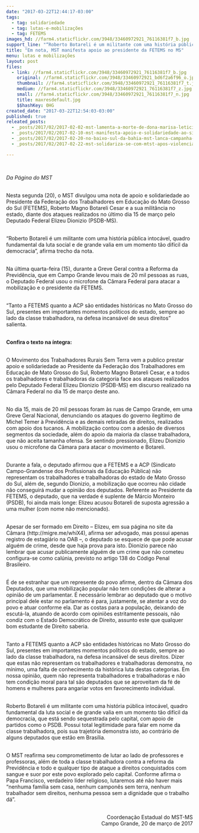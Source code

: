 ```yaml
---
date: "2017-03-22T12:44:17-03:00"
tags:
  - tag: solidariedade
  - tag: lutas-e-mobilizações
  - tag: FETEMS
images_hd: //farm4.staticflickr.com/3948/33460972921_76116381f7_b.jpg
support_line: "“Roberto Botareli é um militante com uma história pública intocável, quadro fundamental da luta social e de grande valia em um momento tão difícil da democracia”, afirma trecho da nota"
title: "Em nota, MST manifesta apoio ao presidente da FETEMS no MS"
menu: lutas e mobilizações
layout: post
files:
  - link: //farm4.staticflickr.com/3948/33460972921_76116381f7_b.jpg
    original: //farm4.staticflickr.com/3948/33460972921_bd6f2a6f96_o.jpg
    thumbnail: //farm4.staticflickr.com/3948/33460972921_76116381f7_t.jpg
    medium: //farm4.staticflickr.com/3948/33460972921_76116381f7_z.jpg
    small: //farm4.staticflickr.com/3948/33460972921_76116381f7_n.jpg
    title: maxresdefault.jpg
    $$hashKey: 0HG
created_date: "2017-03-22T12:54:03-03:00"
published: true
releated_posts:
  - _posts/2017/02/2017-02-02-mst-lamenta-a-morte-de-dona-marisa-leticia.md
  - _posts/2017/02/2017-02-10-mst-manifesta-apoio-e-solidariedade-ao-sintrasem-em-santa-catarina.md
  - _posts/2017/02/2017-02-20-no-baixo-sul-da-bahia-mst-lanca-campanha-de-solidariedade-a-escola-luana-carvalho.md
  - _posts/2017/02/2017-02-22-mst-solidariza-se-com-mtst-apos-violencia-sofrida-em-pernambuco.md

---
```

<p>&nbsp;</p>

<p><em>Da P&aacute;gina do MST&nbsp;</em></p>

<p><br />
Nesta segunda (20), o MST divulgou uma nota de apoio e solidariedade ao Presidente da Federa&ccedil;&atilde;o dos Trabalhadores em Educa&ccedil;&atilde;o do Mato Grosso do Sul (FETEMS), Roberto Magno Botareli Cesar e a sua milit&acirc;ncia no estado, diante dos ataques realizados no &uacute;ltimo dia 15 de mar&ccedil;o pelo Deputado Federal Elizeu Dionizio (PSDB-MS).</p>

<p><br />
&ldquo;Roberto Botareli &eacute; um militante com uma hist&oacute;ria p&uacute;blica intoc&aacute;vel, quadro fundamental da luta social e de grande valia em um momento t&atilde;o dif&iacute;cil da democracia&rdquo;, afirma trecho da nota.&nbsp;</p>

<p><br />
Na &uacute;ltima quarta-feira (15), durante a Greve Geral contra a Reforma da Previd&ecirc;ncia, que em Campo Grande levou mais de 20 mil pessoas as ruas, o Deputado Federal usou o microfone da C&acirc;mara Federal para atacar a mobiliza&ccedil;&atilde;o e&nbsp;o presidente da FETEMS.&nbsp;</p>

<p><br />
&ldquo;Tanto a FETEMS quanto a ACP s&atilde;o entidades hist&oacute;ricas no Mato Grosso do Sul, presentes em importantes momentos pol&iacute;ticos do estado, sempre ao lado da classe trabalhadora, na defesa incans&aacute;vel de seus direitos&rdquo; salienta.&nbsp;</p>

<p><br />
<strong>Confira o texto na &iacute;ntegra:&nbsp;</strong></p>

<p><br />
O Movimento dos Trabalhadores Rurais Sem Terra vem a publico prestar apoio e solidariedade ao Presidente da Federa&ccedil;&atilde;o dos Trabalhadores em Educa&ccedil;&atilde;o de Mato Grosso do Sul, Roberto Magno Botareli Cesar, e a todos os trabalhadores e trabalhadoras da categoria face aos ataques realizados pelo Deputado Federal Elizeu Dionizio (PSDB-MS) em discurso realizado na C&acirc;mara Federal no dia 15 de mar&ccedil;o deste ano.&nbsp;</p>

<p><br />
No dia 15, mais de 20 mil pessoas foram &agrave;s ruas de Campo Grande, em uma Greve Geral Nacional, denunciando os ataques do governo ileg&iacute;timo de Michel Temer &agrave; Previd&ecirc;ncia e as demais retiradas de direitos, realizados com apoio dos tucanos. A mobiliza&ccedil;&atilde;o contou com a ades&atilde;o de diversos segmentos da sociedade, al&eacute;m do apoio da maioria da classe trabalhadora, que n&atilde;o aceita tamanha ofensa. Se sentindo pressionado, Elizeu Dionizio usou o microfone da C&acirc;mara para atacar o movimento e Botareli.&nbsp;</p>

<p><br />
Durante a fala, o deputado afirmou que a FETEMS e a ACP (Sindicato Campo-Grandense dos Profissionais da Educa&ccedil;&atilde;o P&uacute;blica) n&atilde;o representam os trabalhadores e trabalhadoras do estado de Mato Grosso do Sul, al&eacute;m de, segundo Dionizio, a mobiliza&ccedil;&atilde;o que ocorreu n&atilde;o cidade n&atilde;o conseguir&aacute; mudar a opini&atilde;o dos deputados. Referente ao Presidente da FETEMS, o deputado, que na verdade &eacute; suplente de M&aacute;rcio Monteiro (PSDB), foi ainda mais longe: Elizeu acusou Botareli de suposta agress&atilde;o a uma mulher (com nome n&atilde;o mencionado).&nbsp;</p>

<p><br />
Apesar de ser formado em Direito &ndash; Elizeu, em sua p&aacute;gina no site da C&acirc;mara (http://migre.me/whiX4), afirma ser advogado, mas possui apenas registro de estagi&aacute;rio na OAB &ndash;, o deputado se esquece de que pode acusar algu&eacute;m de crime, desde que haja prova para isto. Dionizio parece n&atilde;o lembrar que acusar publicamente algu&eacute;m de um crime que n&atilde;o cometeu configura-se como cal&uacute;nia, previsto no artigo 138 do C&oacute;digo Penal Brasileiro.&nbsp;</p>

<p><br />
&Eacute; de se estranhar que um represente do povo afirme, dentro da C&acirc;mara dos Deputados, que uma mobiliza&ccedil;&atilde;o popular n&atilde;o tem condi&ccedil;&otilde;es de alterar a opini&atilde;o de um parlamentar. &Eacute; necess&aacute;rio lembrar ao deputado que o motivo principal dele estar no parlamento &eacute; para, justamente, se atentar a voz do povo e atuar conforme ela. Dar as costas para a popula&ccedil;&atilde;o, deixando de escut&aacute;-la, atuando de acordo com opini&otilde;es estritamente pessoais, n&atilde;o condiz com o Estado Democr&aacute;tico de Direito, assunto este que qualquer bom estudante de Direito saberia.&nbsp;</p>

<p><br />
Tanto a FETEMS quanto a ACP s&atilde;o entidades hist&oacute;ricas no Mato Grosso do Sul, presentes em importantes momentos pol&iacute;ticos do estado, sempre ao lado da classe trabalhadora, na defesa incans&aacute;vel de seus direitos. Dizer que estas n&atilde;o representam os trabalhadores e trabalhadoras demonstra, no m&iacute;nimo, uma falta de conhecimento da hist&oacute;rica luta destas categorias. Em nossa opini&atilde;o, quem n&atilde;o representa trabalhadores e trabalhadoras e n&atilde;o tem condi&ccedil;&atilde;o moral para tal s&atilde;o deputados que se aproveitam da f&eacute; de homens e mulheres para angariar votos em favorecimento individual.&nbsp;</p>

<p><br />
Roberto Botareli &eacute; um militante com uma hist&oacute;ria p&uacute;blica intoc&aacute;vel, quadro fundamental da luta social e de grande valia em um momento t&atilde;o dif&iacute;cil da democracia, que est&aacute; sendo sequestrada pelo capital, com apoio de partidos como o PSDB. Possui total legitimidade para falar em nome da classe trabalhadora, pois sua trajet&oacute;ria demonstra isto, ao contr&aacute;rio de alguns deputados que est&atilde;o em Bras&iacute;lia.&nbsp;</p>

<p><br />
O MST reafirma seu comprometimento de lutar ao lado de professores e professoras, al&eacute;m de toda a classe trabalhadora contra a reforma da Previd&ecirc;ncia e todo e qualquer tipo de ataque a direitos conquistados com sangue e suor por este povo explorado pelo capital. Conforme afirma o Papa Francisco, verdadeiro l&iacute;der religioso, lutaremos at&eacute; n&atilde;o haver mais &ldquo;nenhuma fam&iacute;lia sem casa, nenhum campon&ecirc;s sem terra, nenhum trabalhador sem direitos, nenhuma pessoa sem a dignidade que o trabalho d&aacute;&rdquo;.&nbsp;</p>

<p style="text-align: right;"><br />
Coordena&ccedil;&atilde;o Estadual do MST-MS<br />
Campo Grande, 20 de mar&ccedil;o de 2017</p>
